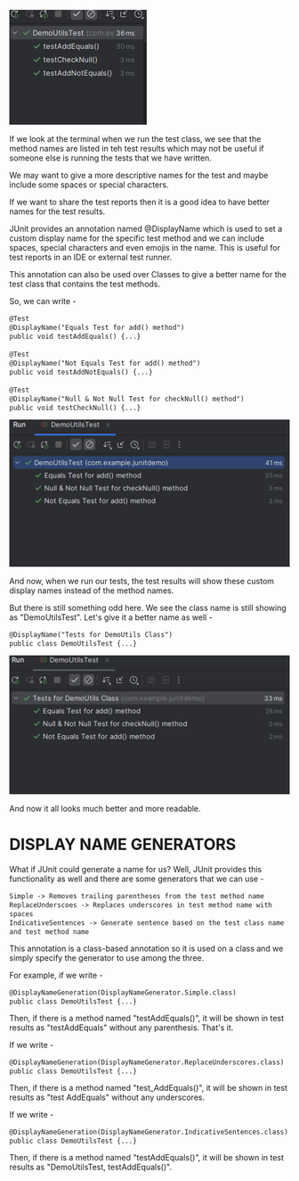 ![alt text](image-4.png)

If we look at the terminal when we run the test class, we see that the method names are listed in teh test results which may not be useful if someone else is running the tests that we have written.

We may want to give a more descriptive names for the test and maybe include some spaces or special characters.

If we want to share the test reports then it is a good idea to have better names for the test results.

JUnit provides an annotation named @DisplayName which is used to set a custom display name for the specific test method and we can include spaces, special characters and even emojis in the name. This is useful for test reports in an IDE or external test runner.

This annotation can also be used over Classes to give a better name for the test class that contains the test methods.

So, we can write - 

    @Test
    @DisplayName("Equals Test for add() method")
    public void testAddEquals() {...}

    @Test
    @DisplayName("Not Equals Test for add() method")
    public void testAddNotEquals() {...}

    @Test
    @DisplayName("Null & Not Null Test for checkNull() method")
    public void testCheckNull() {...}

![alt text](image-5.png)

And now, when we run our tests, the test results will show these custom display names instead of the method names.

But there is still something odd here. We see the class name is still showing as "DemoUtilsTest". Let's give it a better name as well - 

    @DisplayName("Tests for DemoUtils Class")
    public class DemoUtilsTest {...}

![alt text](image-6.png)

And now it all looks much better and more readable.

# DISPLAY NAME GENERATORS

What if JUnit could generate a name for us? Well, JUnit provides this functionality as well and there are some generators that we can use - 

    Simple -> Removes trailing parentheses from the test method name
    ReplaceUnderscoes -> Replaces underscores in test method name with spaces
    IndicativeSentences -> Generate sentence based on the test class name and test method name

This annotation is a class-based annotation so it is used on a class and we simply specify the generator to use among the three.

For example, if we write - 

    @DisplayNameGeneration(DisplayNameGenerator.Simple.class)
    public class DemoUtilsTest {...}

Then, if there is a method named "testAddEquals()", it will be shown in test results as "testAddEquals" without any parenthesis. That's it.

If we write - 

    @DisplayNameGeneration(DisplayNameGenerator.ReplaceUnderscores.class)
    public class DemoUtilsTest {...}

Then, if there is a method named "test_AddEquals()", it will be shown in test results as "test AddEquals" without any underscores.

If we write - 

    @DisplayNameGeneration(DisplayNameGenerator.IndicativeSentences.class)
    public class DemoUtilsTest {...}

Then, if there is a method named "testAddEquals()", it will be shown in test results as "DemoUtilsTest, testAddEquals()".
